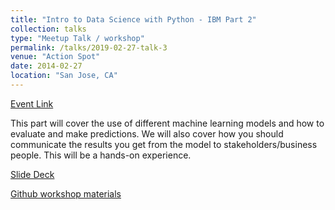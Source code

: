 ```yaml
---
title: "Intro to Data Science with Python - IBM Part 2"
collection: talks
type: "Meetup Talk / workshop"
permalink: /talks/2019-02-27-talk-3
venue: "Action Spot"
date: 2014-02-27
location: "San Jose, CA"
---
```


[Event Link](https://www.meetup.com/Women-Who-Code-Silicon-Valley/events/257945443/)

This part will cover the use of different machine learning models and how to evaluate and make predictions. We will also cover how you should communicate the results you get from the model to stakeholders/business people.
This will be a hands-on experience.

[Slide Deck](https://github.com/SSaishruthi/women_who_code_part_2/blob/master/Women_who_code_part_2.pdf)

[Github workshop materials](https://github.com/SSaishruthi/women_who_code_part_2)
